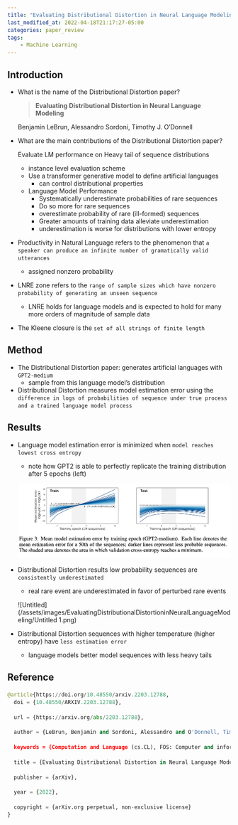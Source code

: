 ```yaml
---
title: "Evaluating Distributional Distortion in Neural Language Modeling"
last_modified_at: 2022-04-18T21:17:27-05:00
categories: paper_review
tags:
    - Machine Learning
---
```



## Introduction

- What is the name of the Distributional Distortion paper?
    
    > ****Evaluating Distributional Distortion in Neural Language Modeling****
    > 
    
    Benjamin LeBrun, Alessandro Sordoni, Timothy J. O’Donnell
    
- What are the main contributions of the Distributional Distortion paper?
    
    Evaluate LM performance on Heavy tail of sequence distributions
    
    - instance level evaluation scheme
    - Use a transformer generative model to define artificial languages
        - can control distributional properties
    - Language Model Performance
        - Systematically underestimate probabilities of rare sequences
        - Do so more for rare sequences
        - overestimate probability of rare (ill-formed) sequences
        - Greater amounts of training data alleviate underestimation
        - underestimation is worse for distributions with lower entropy
- Productivity in Natural Language refers to the phenomenon that `a speaker can produce an infinite number of gramatically valid utterances`
    - assigned nonzero probability
- LNRE zone refers to the `range of sample sizes which have nonzero probability of generating an unseen sequence`
    - LNRE holds for language models and is expected to hold for many more orders of magnitude of sample data
- The Kleene closure is the `set of all strings of finite length`

## Method

- The Distributional Distortion paper: generates artificial languages with `GPT2-medium`
    - sample from this language model’s distribution
- Distributional Distortion measures model estimation error using the `difference in logs of probabilities of sequence under true process and a trained language model process`
    
    

## Results

- Language model estimation error is minimized when `model reaches lowest cross entropy`
    - note how GPT2 is able to perfectly replicate the training distribution after 5 epochs (left)
    
    ![Untitled](/assets/images/EvaluatingDistributionalDistortioninNeuralLanguageModeling/Untitled.png)
    
- Distributional Distortion results low probability sequences are `consistently underestimated`
    - real rare event are underestimated in favor of perturbed rare events
    
    ![Untitled](/assets/images/EvaluatingDistributionalDistortioninNeuralLanguageModeling/Untitled 1.png)
    
- Distributional Distortion sequences with higher temperature (higher entropy) have `less estimation error`
    - language models better model sequences with less heavy tails

## Reference

```python
@article{https://doi.org/10.48550/arxiv.2203.12788,
  doi = {10.48550/ARXIV.2203.12788},
  
  url = {https://arxiv.org/abs/2203.12788},
  
  author = {LeBrun, Benjamin and Sordoni, Alessandro and O'Donnell, Timothy J.},
  
  keywords = {Computation and Language (cs.CL), FOS: Computer and information sciences, FOS: Computer and information sciences},
  
  title = {Evaluating Distributional Distortion in Neural Language Modeling},
  
  publisher = {arXiv},
  
  year = {2022},
  
  copyright = {arXiv.org perpetual, non-exclusive license}
}
```
